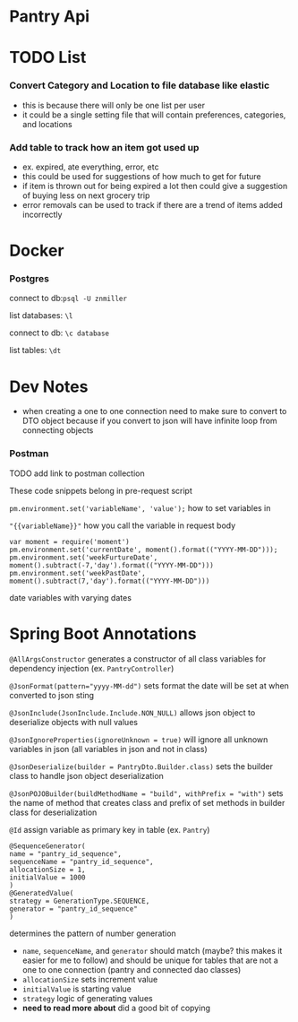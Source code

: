 # Pantry Api

# TODO List

### Convert Category and Location to file database like elastic

- this is because there will only be one list per user
- it could be a single setting file that will contain preferences, categories, and locations

### Add table to track how an item got used up

- ex. expired, ate everything, error, etc
- this could be used for suggestions of how much to get for future
- if item is thrown out for being expired a lot then could give a suggestion of buying less on next grocery trip
- error removals can be used to track if there are a trend of items added incorrectly

# Docker

### Postgres
connect to db:`psql -U znmiller`

list databases: `\l`

connect to db: `\c database`

list tables: `\dt`

# Dev Notes
- when creating a one to one connection need to make sure to convert to DTO object because if you convert to json will have infinite loop from connecting objects

### Postman

TODO add link to postman collection

These code snippets belong in pre-request script

`pm.environment.set('variableName', 'value');` how to set variables in

`"{{variableName}}"` how you call the variable in request body

```
var moment = require('moment')
pm.environment.set('currentDate', moment().format(("YYYY-MM-DD")));
pm.environment.set('weekFurtureDate', moment().subtract(-7,'day').format(("YYYY-MM-DD")))
pm.environment.set('weekPastDate', moment().subtract(7,'day').format(("YYYY-MM-DD")))
```
date variables with varying dates


# Spring Boot Annotations
`@AllArgsConstructor` generates a constructor of all class variables for dependency injection
(ex. `PantryController`)

`@JsonFormat(pattern="yyyy-MM-dd")` sets format the date will be set at when converted to json sting

`@JsonInclude(JsonInclude.Include.NON_NULL)` allows json object to deserialize objects with null values

`@JsonIgnoreProperties(ignoreUnknown = true)` will ignore all unknown variables in json (all variables in json and not in class)

`@JsonDeserialize(builder = PantryDto.Builder.class)` sets the builder class to handle json object deserialization

`@JsonPOJOBuilder(buildMethodName = "build", withPrefix = "with")` sets the name of method that creates class and prefix of set methods in builder class for deserialization

`@Id` assign variable as primary key in table (ex. `Pantry`)

```
@SequenceGenerator(
name = "pantry_id_sequence",
sequenceName = "pantry_id_sequence",
allocationSize = 1,
initialValue = 1000
)
@GeneratedValue(
strategy = GenerationType.SEQUENCE,
generator = "pantry_id_sequence"
)
```
determines the pattern of number generation
- `name`, `sequenceName`, and `generator` should match (maybe? this makes it easier for me to follow) and should be unique for tables that are not a one to one connection (pantry and connected dao classes)
- `allocationSize` sets increment value
- `initialValue` is starting value
- `strategy` logic of generating values
- **need to read more about** did a good bit of copying